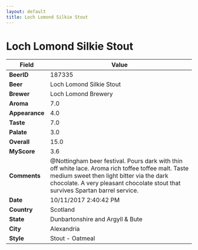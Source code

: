 ```yaml
---
layout: default
title: Loch Lomond Silkie Stout
---
```


# Loch Lomond Silkie Stout

| Field         | Value     |
|---------------|-----------|
| **BeerID** | 187335 |
| **Beer** | Loch Lomond Silkie Stout |
| **Brewer** | Loch Lomond Brewery |
| **Aroma** | 7.0 |
| **Appearance** | 4.0 |
| **Taste** | 7.0 |
| **Palate** | 3.0 |
| **Overall** | 15.0 |
| **MyScore** | 3.6 |
| **Comments** | @Nottingham beer festival. Pours dark with thin off white lace. Aroma rich toffee toffee malt. Taste medium sweet then light bitter via the dark chocolate. A very pleasant chocolate stout that survives Spartan barrel service. |
| **Date** | 10/11/2017 2:40:42 PM |
| **Country** | Scotland |
| **State** | Dunbartonshire and Argyll & Bute |
| **City** | Alexandria |
| **Style** | Stout - Oatmeal |
